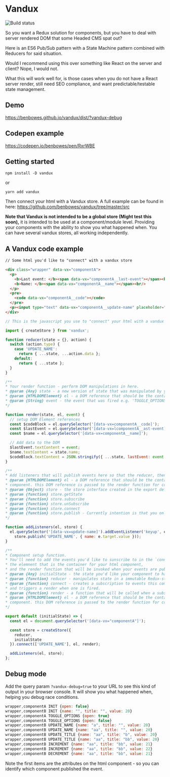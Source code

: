 # Vandux

![Build status](https://api.travis-ci.org/benbowes/redux-style-store-vanilla-js.svg?branch=master)

So you want a Redux solution for components, but you have to deal with server rendered DOM that some Headed CMS spat out?

Here is an ES6 Pub/Sub pattern with a State Machine pattern combined with Reducers for said situation.

Would I recommend using this over something like React on the server and client? Nope, I would not.

What this will work well for, is those cases when you do not have a React server render, still need SEO compliance, and want predictable/testable state management.

## Demo

https://benbowes.github.io/vandux/dist/?vandux-debug

## Codepen example

https://codepen.io/benbowes/pen/RxrWBE

## Getting started

`npm install -D vandux`

or

`yarn add vandux`

Then connect your html with a Vandux store. A full example can be found in here: https://github.com/benbowes/vandux/tree/master/src

**Note that Vandux is not intended to be a global store (Might test this soon),** it is intended to be used at a component/module level. Providing your components with the ability to show you what happened when. You can have several vandux stores, all working independently.

## A Vandux code example

```html
// Some html you'd like to "connect" with a vandux store

<div class="wrapper" data-vx="componentA">
  <p>
    <b>Last event: </b><span data-vx="componentA__last-event"></span><br />
    <b>Name: </b><span data-vx="componentA__name"></span><br/>
  </p>
  <pre>
    <code data-vx="componentA__code"></code>
  </pre>
  <p><input type="text" data-vx="componentA__update-name" placeholder="Alter 'Name'"></input></p>
</div>
```

```js
// This is the javascript you use to "connect" your html with a vandux store.

import { createStore } from 'vandux';

function reducer(state = {}, action) {
  switch (action.type) {
    case 'UPDATE_NAME':
      return { ...state, ...action.data };
    default:
      return { ...state };
  }
}

/**
* Your render function - perform DOM manipulations in here.
* @param {Any} state - a new version of state that was manipulated by your reducer after an event was fired.
* @param {HTMLDOMElement} el - a DOM reference that should be the container for your HTML component.
* @param {String} event - the event that was fired e.g. 'TOGGLE_OPTIONS'.
*/

function render(state, el, event) {
  // setup DOM Element references
  const $codeBlock = el.querySelector('[data-vx=componentA__code]');
  const $lastEvent = el.querySelector('[data-vx=lcomponentA__ast-event]');
  const $name = el.querySelector('[data-vx=componentA__name]');

  // Add data to the DOM
  $lastEvent.textContent = event;
  $name.textContent = state.name;
  $codeBlock.textContent = JSON.stringify({ ...state, lastEvent: event }, null, 2);
}

/**
* Add listeners that will publish events here so that the reducer, then the render function will be invoked.
* @param {HTMLDOMElement} el - a DOM reference that should be the container for your HTML
* component. this DOM reference is passed to the render function for convenience.
* @param {Object} store - the store interface created in the export default function...
* @param {function} store.getState
* @param {function} store.subscribe
* @param {function} store.unSubscribe
* @param {function} store.connect
* @param {function} store.publish - Currently intention is that you only use this one here
*/

function addListeners(el, store) {
  el.querySelector('[data-vx=update-name]').addEventListener('keyup', e =>
    store.publish('UPDATE_NAME', { name: e.target.value }));
}

/**
* Component setup function.
* You'll need to add the events you'd like to sunscribe to in the `connect` function,
* the elemnent that is the container for your html component,
* and the render function that will be invoked when your events are published.
* @param {Any} initialState - the state you'd like your component to have when it boots up.
* @param {function} reducer - manipulates state in a immutable Redux-style way.
* @param {function} connect - creates a subscription to events this component cares about
* and triggers a render when one is fired.
* @param {function} render - a function that will be called when a subscribed-to event is published.
* @param {HTMLDOMElement} el - a DOM reference that should be the container for your HTML
* component. this DOM reference is passed to the render function for convenience.
*/

export default (initialState) => {
  const el = document.querySelector('[data-vx="componentA"]');

  const store = createStore({
    reducer,
    initialState
  }).connect(['UPDATE_NAME'], el, render);

  addListeners(el, store);
};
```

## Debug mode
Add the query param `?vandux-debug=true` to your URL to see this kind of output in your browser console. It will show you what happened when, helping you debug race conditions.

```js
wrapper,componentA INIT {open: false}
wrapper,componentB INIT {name: "", title: "", value: 20}
wrapper,componentA TOGGLE_OPTIONS {open: true}
wrapper,componentA TOGGLE_OPTIONS {open: false}
wrapper,componentB UPDATE_NAME {name: "a", title: "", value: 20}
wrapper,componentB UPDATE_NAME {name: "aa", title: "", value: 20}
wrapper,componentB UPDATE_TITLE {name: "aa", title: "b", value: 20}
wrapper,componentB UPDATE_TITLE {name: "aa", title: "bb", value: 20}
wrapper,componentB INCREMENT {name: "aa", title: "bb", value: 21}
wrapper,componentB INCREMENT {name: "aa", title: "bb", value: 22}
wrapper,componentB DECREMENT {name: "aa", title: "bb", value: 21}
```
Note the first items are the attributes on the html component - so you can identify which component published the event.
